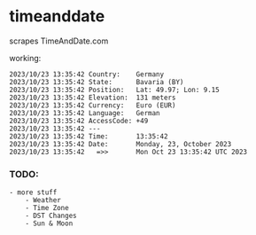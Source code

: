 # timeanddate

scrapes TimeAndDate.com

working:
```
2023/10/23 13:35:42 Country:    Germany
2023/10/23 13:35:42 State:      Bavaria (BY)
2023/10/23 13:35:42 Position:   Lat: 49.97; Lon: 9.15
2023/10/23 13:35:42 Elevation:  131 meters
2023/10/23 13:35:42 Currency:   Euro (EUR)
2023/10/23 13:35:42 Language:   German
2023/10/23 13:35:42 AccessCode: +49
2023/10/23 13:35:42 ---
2023/10/23 13:35:42 Time:       13:35:42
2023/10/23 13:35:42 Date:       Monday, 23, October 2023
2023/10/23 13:35:42   =>>       Mon Oct 23 13:35:42 UTC 2023
```

### TODO:
	- more stuff
		- Weather
		- Time Zone
		- DST Changes
		- Sun & Moon 
	 
